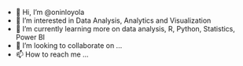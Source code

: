- 👋 Hi, I’m @oninloyola
- 👀 I’m interested in Data Analysis, Analytics and Visualization
- 🌱 I’m currently learning more on data analysis, R, Python, Statistics, Power BI
- 💞️ I’m looking to collaborate on ...
- 📫 How to reach me ...

<!---
oninloyola/oninloyola is a ✨ special ✨ repository because its `README.md` (this file) appears on your GitHub profile.
You can click the Preview link to take a look at your changes.
--->
